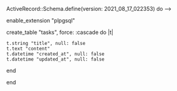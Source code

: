  ActiveRecord::Schema.define(version: 2021_08_17_022353) do -->

 enable_extension "plpgsql"

  create_table "tasks", force: :cascade do |t|

    t.string "title", null: false
    t.text "content"
    t.datetime "created_at", null: false
    t.datetime "updated_at", null: false

  end


end
